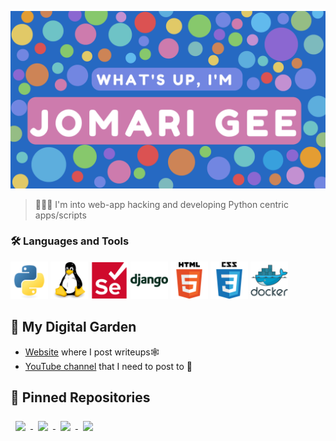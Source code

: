 ![](./assets/GitHubHeader.png)
<br>
> 👨🏿‍💻 I'm into web-app hacking and developing Python centric apps/scripts


### 🛠️ Languages and Tools
<img src="https://github.com/devicons/devicon/blob/master/icons/python/python-original.svg" height="60" width="60"> <img src="https://github.com/devicons/devicon/blob/master/icons/linux/linux-original.svg" height="60" width="60"> <img src="https://github.com/devicons/devicon/blob/master/icons/selenium/selenium-original.svg" height="60" width="60"> <img src="https://github.com/devicons/devicon/blob/master/icons/django/django-plain-wordmark.svg" height="60" width="60"> <img src="https://github.com/devicons/devicon/blob/master/icons/html5/html5-original-wordmark.svg" height="60" width="60"> <img src="https://github.com/devicons/devicon/blob/master/icons/css3/css3-original-wordmark.svg" height="60" width="60"> <img src="https://github.com/devicons/devicon/blob/master/icons/docker/docker-original-wordmark.svg" height="60" width="60">


## 🥦 My Digital Garden 

- <a href="https://jomarigee.github.io/">Website</a> where I post writeups🕸️
- <a href="https://www.youtube.com/c/JomariGee/videos">YouTube channel</a> that I need to post to 🎥
## 📌 Pinned Repositories

<a href="https://github.com/JomariGee/Desk-Sheet">
  <img align="center" style="margin:0.5rem" src="https://github-readme-stats.vercel.app/api/pin/?username=JomariGee&repo=Desk-Sheet&title_color=ffffff&text_color=c9cacc&icon_color=4AB197&bg_color=1A2B34" />
</a>

<a href="https://github.com/JomariGee/jomarigee.github.io">
  <img align="center" style="margin:0.5rem" src="https://github-readme-stats.vercel.app/api/pin/?username=JomariGee&repo=jomarigee.github.io&title_color=ffffff&text_color=c9cacc&icon_color=4AB197&bg_color=1A2B34" />
</a>

<a href="https://github.com/JomariGee/Recon">
  <img align="center" style="margin:0.5rem" src="https://github-readme-stats.vercel.app/api/pin/?username=JomariGee&repo=Recon&title_color=ffffff&text_color=c9cacc&icon_color=4AB197&bg_color=1A2B34" />
</a>

<a href="https://github.com/JomariGee/Directory_Creation">
  <img align="center" style="margin:0.5rem" src="https://github-readme-stats.vercel.app/api/pin/?username=JomariGee&repo=Directory_Creation&title_color=ffffff&text_color=c9cacc&icon_color=4AB197&bg_color=1A2B34" />
</a>
